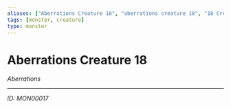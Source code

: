 ```yaml
---
aliases: ["Aberrations Creature 18", "aberrations creature 18", "18 Creature Aberrations"]
tags: [monster, creature]
type: monster
---
```


# Aberrations Creature 18

*Aberrations*

---
*ID: MON00017*